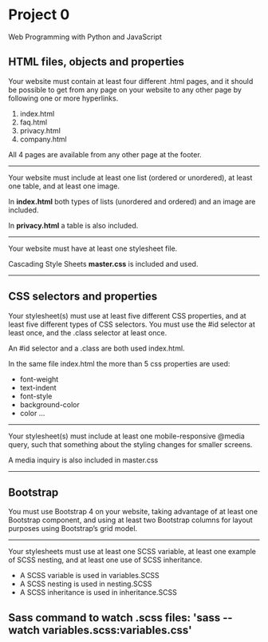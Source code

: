 # Project 0

Web Programming with Python and JavaScript

## HTML files, objects and properties

Your website must contain at least four different .html pages, and it should be possible to get from any page on your website to any other page by following one or more hyperlinks.

1. index.html
1. faq.html
1. privacy.html
1. company.html

All 4 pages are available from any other page at the footer.

------

Your website must include at least one list (ordered or unordered), at least one table, and at least one image.

In **index.html** both types of lists (unordered and ordered) and an image are included.

In **privacy.html** a table is also included.   

------

Your website must have at least one stylesheet file.

Cascading Style Sheets **master.css** is included and used.

------

## CSS selectors and properties

Your stylesheet(s) must use at least five different CSS properties, and at least five different types of CSS selectors. You must use the #id selector at least once, and the .class selector at least once.

An #id selector and a .class are both used index.html.

In the same file index.html the more than 5 css properties are used:
- font-weight
- text-indent
- font-style
- background-color
- color
...

------

Your stylesheet(s) must include at least one mobile-responsive @media query, such that something about the styling changes for smaller screens.

A media inquiry is also included in master.css

----
## Bootstrap

You must use Bootstrap 4 on your website, taking advantage of at least one Bootstrap component, and using at least two Bootstrap columns for layout purposes using Bootstrap’s grid model.


----

Your stylesheets must use at least one SCSS variable, at least one example of SCSS nesting, and at least one use of SCSS inheritance.

- A SCSS variable is used in variables.SCSS
- A SCSS nesting is used in nesting.SCSS
- A SCSS inheritance is used in inheritance.SCSS

Sass command to watch .scss files:
'sass --watch variables.scss:variables.css'
-----
